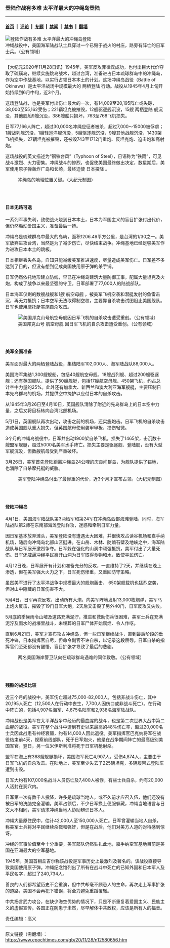 ### 登陆作战有多难 太平洋最大的冲绳岛登陆

---

#### [首页](../../../..?n12580656) &nbsp;|&nbsp; [评论](../../../../../epoch-comment?n12580656) &nbsp;|&nbsp; [专题](../../../../../epoch-special?n12580656) &nbsp;|&nbsp; [禁闻](../../../../../epoch-news?n12580656) &nbsp;|&nbsp; [禁书](../../../../../books?n12580656) &nbsp;|&nbsp; [翻墙](https://github.com/gfw-breaker/nogfw/blob/master/README.md?n12580656)


<div><img alt="登陆作战有多难 太平洋最大的冲绳岛登陆" class="attachment-djy_600_400 size-djy_600_400 wp-post-image" src="https://i.epochtimes.com/assets/uploads/2020/11/OkinawaMarinesDeadJapanese-600x400.jpg"/>
<div class="caption">
 冲绳战役中，美国海军陆战队士兵穿过一个已毁于战火的村庄，路旁有阵亡的日军士兵。（公有领域）
</div></div><hr/><div class="post_content" id="artbody" itemprop="articleBody">
 <!-- article content begin -->
 <p>
  【大纪元2020年11月28日讯】1945年，美军反攻菲律宾成功，也付出巨大代价夺取了硫磺岛，继续实施跳岛战术，越过台湾，准备进占日本琉球群岛中的冲绳岛，作为空中作战基地，以实行占领日本本土的计划。这场冲绳岛战役（Battle of Okinawa）是太平洋战场中规模最大的
  <ok href="https://www.epochtimes.com/gb/tag/%E4%B8%A4%E6%A0%96%E7%99%BB%E9%99%86.html">
   两栖登陆
  </ok>
  行动。战役从1945年4月上旬开始持续到6月中旬，近3个月。
 </p>
 <p>
  这场登陆战，也是美军付出伤亡最大的一次，有14,009至20,195阵亡或失踪，38,000至55,162受伤；221辆坦克被摧毁，12艘驱逐舰沉没，15艘
  <ok href="https://www.epochtimes.com/gb/tag/%E4%B8%A4%E6%A0%96%E7%99%BB%E9%99%86.html">
   两栖登陆
  </ok>
  舰沉没，其他舰船9艘沉没，386艘船只损坏，763至768飞机损失。
 </p>
 <p>
  日军77,166人阵亡，超过30,000名冲绳应征者被杀，超过7,000〜15000被俘虏；1艘战列舰沉没，1艘轻巡洋舰沉没，5艘驱逐舰沉没，9艘其他战舰沉没，1430架飞机损失，27辆坦克被摧毁，还被毁743至1712门重炮、反坦克炮、迫击炮和高射炮。
 </p>
 <p>
  这场战役的英文描述为“钢铁台风”（Typhoon of Steel），日语称为“铁雨”，可见战斗激烈、火力密集。冲绳战斗的惨烈，也促使美国最终做出决定，数星期后，美军使用原子弹轰炸广岛和长崎，最终迫使
  <ok href="https://www.epochtimes.com/gb/tag/%E6%97%A5%E6%9C%AC%E6%8A%95%E9%99%8D.html">
   日本投降
  </ok>
  。
 </p>
 <figure aria-describedby="caption-attachment-12580685" class="wp-caption aligncenter" id="attachment_12580685" style="width: 600px">
  <ok href="https://i.epochtimes.com/assets/uploads/2020/11/Okinawa_big-map.jpg" target="_blank">
   <img alt="" class="size-large wp-image-12580685" src="https://i.epochtimes.com/assets/uploads/2020/11/Okinawa_big-map-600x375.jpg"/>
  </ok>
  <br/><figcaption class="wp-caption-text" id="caption-attachment-12580685">
   冲绳岛的地理位置关键。（大纪元制图）
  </figcaption><br/>
 </figure><br/>
 <h4>
  <strong>
   日本无路可退
  </strong>
 </h4>
 <p>
  一系列军事失利，致使战火烧到日本本土，日本为军国主义的盲目扩张付出代价，但仍然煽动爱国主义，准备最后一搏。
 </p>
 <p>
  冲绳岛是琉球群岛中最大的岛屿，面积1206.49平方公里，是台湾的1/30之一。美军放弃进攻台湾，当然是为了减少伤亡，尽快结束战争。冲绳基地已经足够美军作为进攻日本本土的跳板。
 </p>
 <p>
  日本相继丢失各岛，自知只能减缓美军推进速度，尽量造成美军伤亡。日军差不多达到了目的，但没有想到促成美国使用原子弹的杀手锏。
 </p>
 <p>
  日军仍然依托地形建立防线，早已在冲绳岛建筑大量防御工事，配属大量坦克及火炮，构成了战争以来最坚强的守卫。日军部署了77,000人的陆战部队。
 </p>
 <p>
  日本海军仅剩的数艘战舰和1艘
  <ok href="https://www.epochtimes.com/gb/tag/%E8%88%AA%E7%A9%BA%E6%AF%8D%E8%88%B0.html">
   航空母舰
  </ok>
  ，被美军飞机空袭和潜艇发射的鱼雷击沉，再无力抵抗；日本空军无法取得制空权，主要靠自杀攻击试图阻止美国舰队。日军也使用摩托艇实施自杀攻击。
 </p>
 <figure aria-describedby="caption-attachment-12580694" class="wp-caption aligncenter" id="attachment_12580694" style="width: 600px">
  <ok href="https://i.epochtimes.com/assets/uploads/2020/11/USS_Bunker_Hill_hit_by_two_Kamikazes.jpg" target="_blank">
   <img alt="美国邦克山号航空母舰因日军飞机的自杀攻击遭受重创。（公有领域）" class="size-large wp-image-12580694" src="https://i.epochtimes.com/assets/uploads/2020/11/USS_Bunker_Hill_hit_by_two_Kamikazes-600x415.jpg"/>
  </ok>
  <br/><figcaption class="wp-caption-text" id="caption-attachment-12580694">
   美国邦克山号
   <ok href="https://www.epochtimes.com/gb/tag/%E8%88%AA%E7%A9%BA%E6%AF%8D%E8%88%B0.html">
    航空母舰
   </ok>
   因日军飞机的自杀攻击遭受重创。（公有领域）
  </figcaption><br/>
 </figure><br/>
 <h4>
  <strong>
   美军全面准备
  </strong>
 </h4>
 <p>
  美军面对最大的两栖登陆战役，集结陆军102,000人、海军陆战队88,000人。
 </p>
 <p>
  美国海军集结1,300艘舰船，包括40艘航空母舰、18艘战列舰、超过200艘驱逐舰；还有英国舰队，提供了50艘舰艇，包括17艘航空母舰、450架飞机，约占总计空中力量的25%。此外还有加拿大、新西兰和澳大利亚海军舰艇，主要压制日本先岛群岛的机场，并提供空中掩护以应付日本的自杀攻击。
 </p>
 <p>
  从1945年3月26日至4月10日，英国舰队清除了附近的先岛群岛上的日本空中力量，之后又将目标转向台湾北部机场。
 </p>
 <p>
  5月1日，英国舰队再次出动，攻击之前的机场，还实施炮击。日军飞机的自杀攻击造成英国舰队重大损失，但英国航母使用装甲甲板，损伤轻微。
 </p>
 <p>
  3个月的冲绳岛战役中，日军共出动1900架自杀飞机，损失了1465架，击沉数十艘盟军舰艇，超过5000名美军水手阵亡。损失主要是驱逐舰、登陆舰，没有大型军舰沉没，但数艘航母受到严重破坏。
 </p>
 <p>
  3月26日，美军首先登陆距离冲绳岛24公哩的庆良间群岛，为舰队提供了锚地，也消除了自杀摩托艇的威胁。
 </p>
 <figure aria-describedby="caption-attachment-12580698" class="wp-caption aligncenter" id="attachment_12580698" style="width: 600px">
  <ok href="https://i.epochtimes.com/assets/uploads/2020/11/Battle-of-Okinawa.jpg" target="_blank">
   <img alt="" class="size-large wp-image-12580698" src="https://i.epochtimes.com/assets/uploads/2020/11/Battle-of-Okinawa-600x394.jpg"/>
  </ok>
  <br/><figcaption class="wp-caption-text" id="caption-attachment-12580698">
   美军登陆冲绳岛付出了最惨重的代价，近3个月才宣布占领。（大纪元制图）
  </figcaption><br/>
 </figure><br/>
 <h4>
  <strong>
   登陆冲绳岛
  </strong>
 </h4>
 <p>
  4月1日，美国海军陆战队第3两栖军和第24军在冲绳岛西部海滩登陆，同时，海军陆战队第2师在东南部海滩登陆佯攻，迷惑和牵制日军力量。
 </p>
 <p>
  因日军基本放弃滩头，美军登陆没有遭遇太大困难，并很快攻占读谷机场和嘉手纳机场，随后向冲绳岛北部山区挺进。在山岳、木林、陡峭石壁及地峡之中，海军陆战队与日军展开激烈争夺。日军躲在强化的山洞中顽强抵抗，美军付出了大量死伤。日军还威逼冲绳平民离开山洞为日军取得食物和水，致使平民伤亡。
 </p>
 <p>
  4月12日晚，日军展开有计划和准备充分的反攻，一直维持了2天，并继续在晚上渗透，但在美军强大火力之下，日军死伤惨重，又重回防守策略。
 </p>
 <p>
  虽然美军进行了太平洋战争中规模最大的舰炮轰击， 650架舰载机也猛烈空袭，但对山中隐藏的日军伤害不大。
 </p>
 <p>
  5月4日，日军再次反攻，出动所有大炮，向美军阵地发射13,000枚炮弹，美军马上炮火反击，摧毁了19门日军大炮，2天后又击毁了另外40门，日军反攻又失败。
 </p>
 <p>
  5月底的季候雨令山岥及道路充满泥泞，推进和救助伤兵很困难，美军士兵在充满泥泞及雨水的战壕里战斗，未埋葬的日军尸体开始腐烂、令人作呕。
 </p>
 <p>
  直到6月21日，美军才宣布攻占冲绳岛，但一些日军继续战斗，直到最后阶段的垂死冲锋，日本指挥官自尽，但命令副官不许自杀，以记录这段屈辱。日军自杀的指挥官们至死都没有醒悟，盲目扩张才导致了最后的悲剧。
 </p>
 <figure aria-describedby="caption-attachment-12580712" class="wp-caption aligncenter" id="attachment_12580712" style="width: 600px">
  <ok href="https://i.epochtimes.com/assets/uploads/2020/11/lossy-page1-1759px-Standing_in_the_grassy_sod_bordering_row_upon_row_of_white_crosses_in_an_American_cemetery_two_dungaree-clad_Coast..._-_NARA_-_513229.tif_.jpg" target="_blank">
   <img alt="" class="size-large wp-image-12580712" src="https://i.epochtimes.com/assets/uploads/2020/11/lossy-page1-1759px-Standing_in_the_grassy_sod_bordering_row_upon_row_of_white_crosses_in_an_American_cemetery_two_dungaree-clad_Coast..._-_NARA_-_513229.tif_-600x737.jpg"/>
  </ok>
  <br/><figcaption class="wp-caption-text" id="caption-attachment-12580712">
   两名美国海岸警卫队向在琉球群岛遇难的同伴致敬。（公有领域）
  </figcaption><br/>
 </figure><br/>
 <h4>
  <strong>
   残酷的战损比较
  </strong>
 </h4>
 <p>
  近三个月的战役中，美军伤亡超过75,000-82,000人，包括非战斗伤亡，其中20,195人死亡（12,500人在行动中丧生，7,700人因伤口或非战斗死亡）。在行动中阵亡的，包括4,907名海军、4,675名陆军和2,938名海军陆战队。
 </p>
 <p>
  冲绳战役是美军在太平洋战争中经历的最血腥的战斗，也是第二次世界大战中第二血腥的战役。美军在整个战斗中遭到有史以来最高的48%伤亡率，超过20,000名士兵因此战患有神经衰弱，约有14,000人因此退役。美军指挥官巴克纳将军在战役结束前4天，视察前线部队，死于日军炮火，他是在战争期间阵亡的最高级别美国军官。翌日，另一位米伊斯利准将死于日军机枪射杀。
 </p>
 <p>
  盟军在海上有368艘舰艇损坏，美国海军死亡4,907人，受伤4,874人，主要由于日军飞机的自杀攻击。在陆地上，美军至少失去了225辆坦克，多辆履带式登陆车遭到击毁。
 </p>
 <p>
  日军大约有107,000名战斗人员伤亡及7,400人被俘，有些士兵自杀，约有20,000人活封在洞穴内。
 </p>
 <p>
  日军第一次有数千人投降，许多是琉球当地人，或不久前才应召入伍，他们还没有被日军的洗脑完全灌输。美军占领后，不少日军换上便服躲藏，冲绳当地语言与日文大不相同，美军请求冲绳当地人协助辨识日本人。
 </p>
 <p>
  冲绳大量原住民中，估计42,000人至150,000人死亡。日军曾灌输当地人自杀，称美军士兵将对平民继续杀戮和强奸，但是在战后，他们对美方人道的对待感到惊讶。
 </p>
 <p>
  冲绳的军事价值至今十分重要，美军部队仍然驻扎此地，嘉手纳空军基地目前是美国在亚洲最大的空军基地。
 </p>
 <p>
  1945年，英国首相丘吉尔称该战役是军事历史上最激烈及著名的。该战役直接导致美国使用原子弹。冲绳纪念馆列出了所有在战斗中死亡的已知外国和日本军人及平民名字，超过了240,734人。
 </p>
 <p>
  善良的人们都希望历史不会重演，但中共却毫不顾忌人的生命，再次走上军事扩张的道路，美国不会再犯下错误，将全力避免重蹈覆辙。
 </p>
 <p>
  中共扬言武力攻台，在缺少海空优势的情况下，只是不断重复着爱国主义、民族主义的虚假宣传。各国正在防患于未然，尽早解体中共政权，应该是所有人的福音。
 </p>
 <p>
  责任编辑：高义
 </p>
 <!-- article content end -->
 <div id="below_article_ad">
 </div>
</div>


---

原文链接（需翻墙）：https://www.epochtimes.com/gb/20/11/28/n12580656.htm